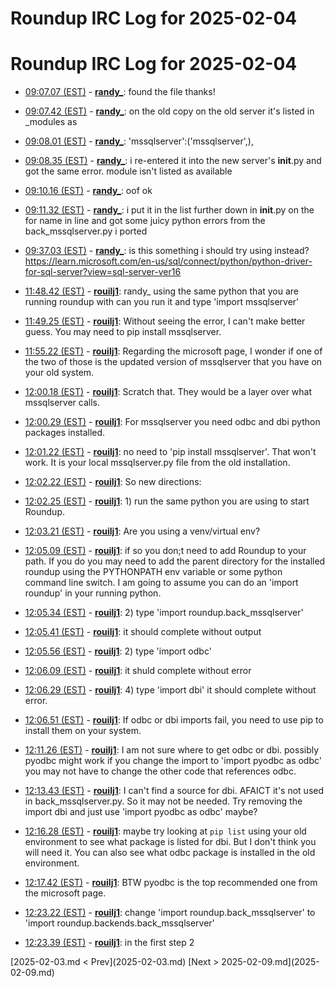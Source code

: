 # Roundup IRC Log for 2025-02-04 #
# Roundup IRC Log for 2025-02-04
* <a href="#09:07.07" id="09:07.07">09:07.07 (EST)</a> - __[randy_](https://github.com/randy_)__: found the file thanks!
* <a href="#09:07.42" id="09:07.42">09:07.42 (EST)</a> - __[randy_](https://github.com/randy_)__: on the old copy on the old server it's listed in _modules as

* <a href="#09:08.01" id="09:08.01">09:08.01 (EST)</a> - __[randy_](https://github.com/randy_)__: 'mssqlserver':('mssqlserver',),
* <a href="#09:08.35" id="09:08.35">09:08.35 (EST)</a> - __[randy_](https://github.com/randy_)__: i re-entered it into the new server's  __init__.py and got the same error. module isn't listed as available

* <a href="#09:10.16" id="09:10.16">09:10.16 (EST)</a> - __[randy_](https://github.com/randy_)__: oof ok

* <a href="#09:11.32" id="09:11.32">09:11.32 (EST)</a> - __[randy_](https://github.com/randy_)__: i put it in the list further down in __init__.py on the for name in line and got some juicy python errors from the back_mssqlserver.py i ported

* <a href="#09:37.03" id="09:37.03">09:37.03 (EST)</a> - __[randy_](https://github.com/randy_)__: is this something i should try using instead? <https://learn.microsoft.com/en-us/sql/connect/python/python-driver-for-sql-server?view=sql-server-ver16>

* <a href="#11:48.42" id="11:48.42">11:48.42 (EST)</a> - __[rouilj1](https://github.com/rouilj1)__: randy_ using the same python that you are running roundup with can you run it and type 'import mssqlserver'

* <a href="#11:49.25" id="11:49.25">11:49.25 (EST)</a> - __[rouilj1](https://github.com/rouilj1)__: Without seeing the error, I can't make  better guess. You may need to pip install mssqlserver.

* <a href="#11:55.22" id="11:55.22">11:55.22 (EST)</a> - __[rouilj1](https://github.com/rouilj1)__: Regarding the microsoft page, I wonder if one of the two of those is the updated version of  mssqlserver that you have on your old system.

* <a href="#12:00.18" id="12:00.18">12:00.18 (EST)</a> - __[rouilj1](https://github.com/rouilj1)__: Scratch that. They would be a layer over what mssqlserver calls.
* <a href="#12:00.29" id="12:00.29">12:00.29 (EST)</a> - __[rouilj1](https://github.com/rouilj1)__: For mssqlserver you need odbc and dbi python packages installed.

* <a href="#12:01.22" id="12:01.22">12:01.22 (EST)</a> - __[rouilj1](https://github.com/rouilj1)__: no need to 'pip install mssqlserver'. That won't work. It is your local mssqlserver.py file from the old installation.

* <a href="#12:02.22" id="12:02.22">12:02.22 (EST)</a> - __[rouilj1](https://github.com/rouilj1)__: So new directions:
* <a href="#12:02.25" id="12:02.25">12:02.25 (EST)</a> - __[rouilj1](https://github.com/rouilj1)__: 1) run the same python you are using to start Roundup.
* <a href="#12:03.21" id="12:03.21">12:03.21 (EST)</a> - __[rouilj1](https://github.com/rouilj1)__: Are you using a venv/virtual env?

* <a href="#12:05.09" id="12:05.09">12:05.09 (EST)</a> - __[rouilj1](https://github.com/rouilj1)__: if so you don;t need to add Roundup to your path. If you do you may need to add the parent directory for the installed roundup using the PYTHONPATH env variable or some python command line switch. I am going to assume you can do an 'import roundup' in your running python.

* <a href="#12:05.34" id="12:05.34">12:05.34 (EST)</a> - __[rouilj1](https://github.com/rouilj1)__: 2) type 'import roundup.back_mssqlserver'
* <a href="#12:05.41" id="12:05.41">12:05.41 (EST)</a> - __[rouilj1](https://github.com/rouilj1)__: it should complete without output
* <a href="#12:05.56" id="12:05.56">12:05.56 (EST)</a> - __[rouilj1](https://github.com/rouilj1)__: 2) type 'import odbc'
* <a href="#12:06.09" id="12:06.09">12:06.09 (EST)</a> - __[rouilj1](https://github.com/rouilj1)__: it shuld complete without error

* <a href="#12:06.29" id="12:06.29">12:06.29 (EST)</a> - __[rouilj1](https://github.com/rouilj1)__: 4) type 'import dbi' it should complete without error.
* <a href="#12:06.51" id="12:06.51">12:06.51 (EST)</a> - __[rouilj1](https://github.com/rouilj1)__: If odbc or dbi imports fail, you need to use pip to install them on your system.

* <a href="#12:11.26" id="12:11.26">12:11.26 (EST)</a> - __[rouilj1](https://github.com/rouilj1)__: I am not sure where to get odbc or dbi. possibly pyodbc might work if you change the import to 'import pyodbc as odbc' you may not have to change the other code that references odbc.

* <a href="#12:13.43" id="12:13.43">12:13.43 (EST)</a> - __[rouilj1](https://github.com/rouilj1)__: I can't find a source for dbi. AFAICT it's not used in back_mssqlserver.py. So it may not be needed. Try removing the import dbi and just use 'import pyodbc as odbc' maybe?

* <a href="#12:16.28" id="12:16.28">12:16.28 (EST)</a> - __[rouilj1](https://github.com/rouilj1)__: maybe try looking at `pip list` using your old environment to see what package is listed for dbi. But I don't think you will need it. You can also see what odbc package is installed in the old environment.

* <a href="#12:17.42" id="12:17.42">12:17.42 (EST)</a> - __[rouilj1](https://github.com/rouilj1)__: BTW pyodbc is the top recommended one from the microsoft page.

* <a href="#12:23.22" id="12:23.22">12:23.22 (EST)</a> - __[rouilj1](https://github.com/rouilj1)__: change 'import roundup.back_mssqlserver' to 'import roundup.backends.back_mssqlserver'
* <a href="#12:23.39" id="12:23.39">12:23.39 (EST)</a> - __[rouilj1](https://github.com/rouilj1)__: in the first step 2

<div class="inpage-footer">
[2025-02-03.md < Prev](2025-02-03.md)
[Next > 2025-02-09.md](2025-02-09.md)
</div>
